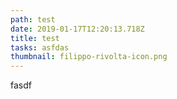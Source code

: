 ```yaml
---
path: test
date: 2019-01-17T12:20:13.718Z
title: test
tasks: asfdas
thumbnail: filippo-rivolta-icon.png
---
```

fasdf

